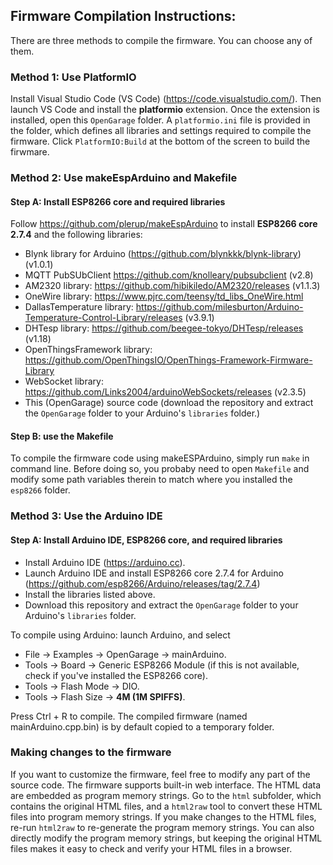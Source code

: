 ## Firmware Compilation Instructions:

There are three methods to compile the firmware. You can choose any of them.

### Method 1: Use PlatformIO
Install Visual Studio Code (VS Code) (https://code.visualstudio.com/). Then launch VS Code and install the **platformio** extension. Once the extension is installed, open this `OpenGarage` folder. A `platformio.ini` file is provided in the folder, which defines all libraries and settings required to compile the firmware. Click `PlatformIO:Build` at the bottom of the screen to build the firwmare.

### Method 2: Use makeEspArduino and Makefile

#### Step A: Install ESP8266 core and required libraries
Follow https://github.com/plerup/makeEspArduino to install **ESP8266 core 2.7.4** and the following libraries:

* Blynk library for Arduino (https://github.com/blynkkk/blynk-library) (v1.0.1)
* MQTT PubSUbClient https://github.com/knolleary/pubsubclient (v2.8)
* AM2320 library: https://github.com/hibikiledo/AM2320/releases (v1.1.3)
* OneWire library: https://www.pjrc.com/teensy/td_libs_OneWire.html
* DallasTemperature library: https://github.com/milesburton/Arduino-Temperature-Control-Library/releases (v3.9.1)
* DHTesp library: https://github.com/beegee-tokyo/DHTesp/releases (v1.18)
* OpenThingsFramework library: https://github.com/OpenThingsIO/OpenThings-Framework-Firmware-Library
* WebSocket library: https://github.com/Links2004/arduinoWebSockets/releases (v2.3.5)
* This (OpenGarage) source code (download the repository and extract the `OpenGarage` folder to your Arduino's `libraries` folder.)

#### Step B: use the Makefile

To compile the firmware code using makeESPArduino, simply run `make` in command line. Before doing so, you probaby need to open `Makefile` and modify some path variables therein to match where you installed the `esp8266` folder.


### Method 3: Use the Arduino IDE

#### Step A: Install Arduino IDE, ESP8266 core, and required libraries

* Install Arduino IDE (https://arduino.cc).
* Launch Arduino IDE and install ESP8266 core 2.7.4 for Arduino (https://github.com/esp8266/Arduino/releases/tag/2.7.4)
* Install the libraries listed above.
* Download this repository and extract the `OpenGarage` folder to your Arduino's `libraries` folder.

To compile using Arduino: launch Arduino, and select

* File -> Examples -> OpenGarage -> mainArduino.
* Tools -> Board -> Generic ESP8266 Module (if this is not available, check if you've installed the ESP8266 core).
* Tools -> Flash Mode -> DIO.
* Tools -> Flash Size -> **4M (1M SPIFFS)**.

Press Ctrl + R to compile. The compiled firmware (named mainArduino.cpp.bin) is by default copied to a temporary folder.

### Making changes to the firmware
If you want to customize the firmware, feel free to modify any part of the source code. The firmware supports built-in web interface. The HTML data are embedded as program memory strings. Go to the `html` subfolder, which contains the original HTML files, and a `html2raw` tool to convert these HTML files into program memory strings. If you make changes to the HTML files, re-run `html2raw` to re-generate the program memory strings. You can also directly modify the program memory strings, but keeping the original HTML files makes it easy to check and verify your HTML files in a browser.


